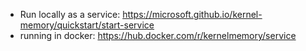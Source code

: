 - Run locally as a service: https://microsoft.github.io/kernel-memory/quickstart/start-service
- running in docker: https://hub.docker.com/r/kernelmemory/service